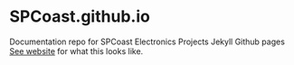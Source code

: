 # SPCoast.github.io
Documentation repo for SPCoast Electronics Projects Jekyll Github pages
[See website](https://SPCoast.github.io) for what this looks like.
